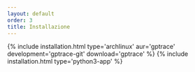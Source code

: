 ```yaml
---
layout: default
order: 3
title: Installazione
---
```

{% include installation.html type='archlinux' aur='gptrace' development='gptrace-git' download='gptrace' %}
{% include installation.html type='python3-app' %}
